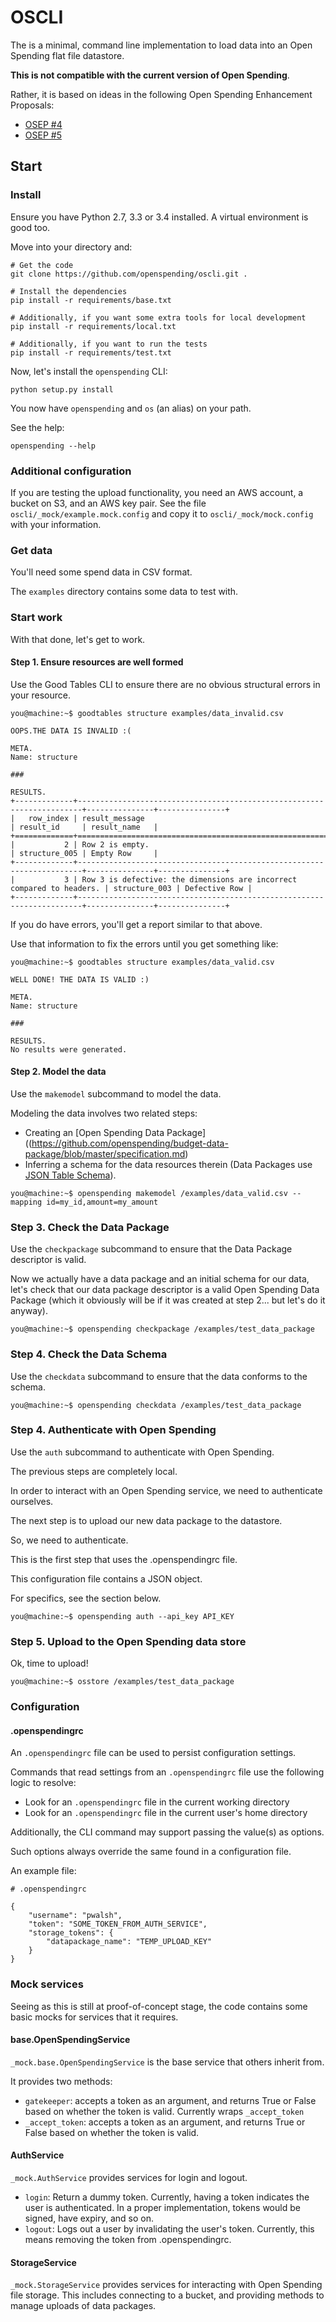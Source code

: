 # OSCLI

The is a minimal, command line implementation to load data into an Open Spending
flat file datastore.

**This is not compatible with the current version of Open Spending**.

Rather, it is based on ideas in the following Open Spending Enhancement
Proposals:

* [OSEP #4](http://labs.openspending.org/osep/04-openspending-data-package.html)
* [OSEP #5](http://labs.openspending.org/osep/05-etl-workflow.html)


## Start

### Install

Ensure you have Python 2.7, 3.3 or 3.4 installed. A virtual environment is good too.

Move into your directory and:

```
# Get the code
git clone https://github.com/openspending/oscli.git .

# Install the dependencies
pip install -r requirements/base.txt

# Additionally, if you want some extra tools for local development
pip install -r requirements/local.txt

# Additionally, if you want to run the tests
pip install -r requirements/test.txt
```

Now, let's install the `openspending` CLI:

```
python setup.py install
```

You now have `openspending` and `os` (an alias) on your path.

See the help:

```
openspending --help
```

### Additional configuration

If you are testing the upload functionality, you need an AWS account, a bucket
on S3, and an AWS key pair. See the file `oscli/_mock/example.mock.config` and
copy it to `oscli/_mock/mock.config` with your information.

### Get data

You'll need some spend data in CSV format.

The `examples` directory contains some data to test with.

### Start work

With that done, let's get to work.

#### Step 1. Ensure resources are well formed

Use the Good Tables CLI to ensure there are no obvious structural errors in
your resource.

```
you@machine:~$ goodtables structure examples/data_invalid.csv

OOPS.THE DATA IS INVALID :(

META.
Name: structure

###

RESULTS.
+-------------+-----------------------------------------------------------------------+---------------+---------------+
|   row_index | result_message                                                        | result_id     | result_name   |
+=============+=======================================================================+===============+===============+
|           2 | Row 2 is empty.                                                       | structure_005 | Empty Row     |
+-------------+-----------------------------------------------------------------------+---------------+---------------+
|           3 | Row 3 is defective: the dimensions are incorrect compared to headers. | structure_003 | Defective Row |
+-------------+-----------------------------------------------------------------------+---------------+---------------+
```

If you do have errors, you'll get a report similar to that above.

Use that information to fix the errors until you get something like:

```
you@machine:~$ goodtables structure examples/data_valid.csv

WELL DONE! THE DATA IS VALID :)

META.
Name: structure

###

RESULTS.
No results were generated.
```

#### Step 2. Model the data

Use the `makemodel` subcommand to model the data.

Modeling the data involves two related steps:

* Creating an [Open Spending Data Package]((https://github.com/openspending/budget-data-package/blob/master/specification.md)
* Inferring a schema for the data resources therein (Data Packages use [JSON Table Schema](http://dataprotocols.org/json-table-schema/)).

```
you@machine:~$ openspending makemodel /examples/data_valid.csv --mapping id=my_id,amount=my_amount
```

### Step 3. Check the Data Package

Use the `checkpackage` subcommand to ensure that the Data Package descriptor is valid.

Now we actually have a data package and an initial schema for our data,
let's check that our data package descriptor is a valid Open Spending
Data Package (which it obviously will be if it was created at step 2...
but let's do it anyway).

```
you@machine:~$ openspending checkpackage /examples/test_data_package
```

### Step 4. Check the Data Schema

Use the `checkdata` subcommand to ensure that the data conforms to the schema.

```
you@machine:~$ openspending checkdata /examples/test_data_package
```

### Step 4. Authenticate with Open Spending

Use the `auth` subcommand to authenticate with Open Spending.

The previous steps are completely local.

In order to interact with an Open Spending service, we need to authenticate ourselves.

The next step is to upload our new data package to the datastore.

So, we need to authenticate.

This is the first step that uses the .openspendingrc file.

This configuration file contains a JSON object.

For specifics, see the section below.

```
you@machine:~$ openspending auth --api_key API_KEY
```

### Step 5. Upload to the Open Spending data store

Ok, time to upload!

```
you@machine:~$ osstore /examples/test_data_package
```

### Configuration

#### .openspendingrc

An `.openspendingrc` file can be used to persist configuration settings.

Commands that read settings from an `.openspendingrc` file use the following logic to resolve:

* Look for an `.openspendingrc` file in the current working directory
* Look for an `.openspendingrc` file in the current user's home directory

Additionally, the CLI command may support passing the value(s) as options.

Such options always override the same found in a configuration file.

An example file:

```
# .openspendingrc

{
    "username": "pwalsh",
    "token": "SOME_TOKEN_FROM_AUTH_SERVICE",
    "storage_tokens": {
        "datapackage_name": "TEMP_UPLOAD_KEY"
    }
}
```

### Mock services

Seeing as this is still at proof-of-concept stage, the code contains some
basic mocks for services that it requires.

#### base.OpenSpendingService

`_mock.base.OpenSpendingService` is the base service that others inherit from.

It provides two methods:

* `gatekeeper`: accepts a token as an argument, and returns True or False
based on whether the token is valid. Currently wraps `_accept_token`
* `_accept_token`: accepts a token as an argument, and returns True or False
based on whether the token is valid.

#### AuthService

`_mock.AuthService` provides services for login and logout.

* `login`: Return a dummy token. Currently, having a token indicates the user
is authenticated. In a proper implementation, tokens would be signed, have
expiry, and so on.
* `logout`: Logs out a user by invalidating the user's token. Currently, this
means removing the token from .openspendingrc.

#### StorageService

`_mock.StorageService` provides services for interacting with Open Spending
file storage. This includes connecting to a bucket, and providing methods to
manage uploads of data packages.
